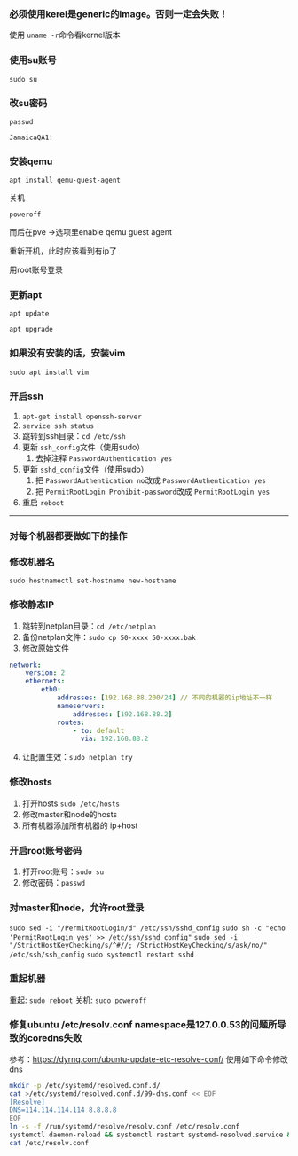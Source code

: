 ### 必须使用kerel是generic的image。否则一定会失败！

使用 `uname -r`命令看kernel版本

### 使用su账号

`sudo su`

### 改su密码

`passwd`

`JamaicaQA1!`

### 安装qemu

`apt install qemu-guest-agent`

关机

`poweroff`

而后在pve ->选项里enable qemu guest agent

重新开机，此时应该看到有ip了

用root账号登录

### 更新apt

`apt update`

`apt upgrade`

### 如果没有安装的话，安装vim

`sudo apt install vim`

### 开启ssh

1. `apt-get install openssh-server`
2. `service ssh status`
3. 跳转到ssh目录：`cd /etc/ssh`
4. 更新 `ssh_config`文件（使用sudo）
   1. 去掉注释 ``PasswordAuthentication yes``
5. 更新 `sshd_config`文件（使用sudo）
   1. 把 `PasswordAuthentication no`改成 `PasswordAuthentication yes`
   2. 把 `PermitRootLogin Prohibit-password`改成 `PermitRootLogin yes`
6. 重启 `reboot`

---



### 对每个机器都要做如下的操作

### 修改机器名

`sudo hostnamectl set-hostname new-hostname`

### 修改静态IP

1. 跳转到netplan目录：`cd /etc/netplan`
2. 备份netplan文件：`sudo cp 50-xxxx 50-xxxx.bak`
3. 修改原始文件

```yaml
network:
    version: 2
    ethernets:
        eth0:
            addresses: [192.168.88.200/24] // 不同的机器的ip地址不一样
            nameservers:
                addresses: [192.168.88.2]
            routes:
                - to: default
                  via: 192.168.88.2
```

4. 让配置生效：`sudo netplan try`

### 修改hosts

1. 打开hosts `sudo /etc/hosts`
2. 修改master和node的hosts
3. 所有机器添加所有机器的 ip+host

### 开启root账号密码

1. 打开root账号：`sudo su`
2. 修改密码：`passwd`

### 对master和node，允许root登录

`sudo sed -i "/PermitRootLogin/d" /etc/ssh/sshd_config`
`sudo sh -c "echo 'PermitRootLogin yes' >> /etc/ssh/sshd_config"`
`sudo sed -i "/StrictHostKeyChecking/s/^#//; /StrictHostKeyChecking/s/ask/no/" /etc/ssh/ssh_config`
`sudo systemctl restart sshd`

### 重起机器

重起: `sudo reboot`
关机: `sudo poweroff`

### 修复ubuntu /etc/resolv.conf namespace是127.0.0.53的问题所导致的coredns失败

参考：https://dyrnq.com/ubuntu-update-etc-resolve-conf/
使用如下命令修改dns

```bash
mkdir -p /etc/systemd/resolved.conf.d/
cat >/etc/systemd/resolved.conf.d/99-dns.conf << EOF
[Resolve]
DNS=114.114.114.114 8.8.8.8
EOF
ln -s -f /run/systemd/resolve/resolv.conf /etc/resolv.conf
systemctl daemon-reload && systemctl restart systemd-resolved.service && systemctl status -l systemd-resolved.service --no-pager
cat /etc/resolv.conf
```

